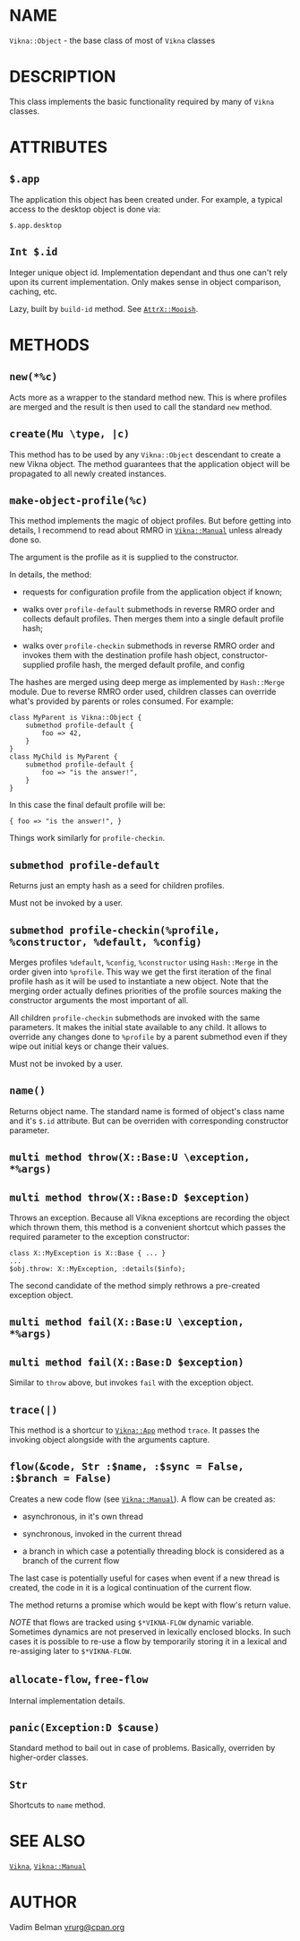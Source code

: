 NAME
====

`Vikna::Object` - the base class of most of `Vikna` classes

DESCRIPTION
===========



This class implements the basic functionality required by many of `Vikna` classes.

ATTRIBUTES
==========



`$.app`
-------

The application this object has been created under. For example, a typical access to the desktop object is done via:

    $.app.desktop

`Int $.id`
----------

Integer unique object id. Implementation dependant and thus one can't rely upon its current implementation. Only makes sense in object comparison, caching, etc.

Lazy, built by `build-id` method. See [`AttrX::Mooish`](https://modules.raku.org/dist/AttrX::Mooish:cpan:VRURG).

METHODS
=======



`new(*%c)`
----------

Acts more as a wrapper to the standard method new. This is where profiles are merged and the result is then used to call the standard `new` method.

`create(Mu \type, |c)`
----------------------

This method has to be used by any `Vikna::Object` descendant to create a new Vikna object. The method guarantees that the application object will be propagated to all newly created instances.

`make-object-profile(%c)`
-------------------------

This method implements the magic of object profiles. But before getting into details, I recommend to read about RMRO in [`Vikna::Manual`](https://github.com/vrurg/raku-Vikna/blob/v0.0.1/docs/md/Vikna/Manual.md) unless already done so.

The argument is the profile as it is supplied to the constructor.

In details, the method:

  * requests for configuration profile from the application object if known;

  * walks over `profile-default` submethods in reverse RMRO order and collects default profiles. Then merges them into a single default profile hash;

  * walks over `profile-checkin` submethods in reverse RMRO order and invokes them with the destination profile hash object, constructor-supplied profile hash, the merged default profile, and config

The hashes are merged using deep merge as implemented by `Hash::Merge` module. Due to reverse RMRO order used, children classes can override what's provided by parents or roles consumed. For example:

    class MyParent is Vikna::Object {
        submethod profile-default {
            foo => 42,
        }
    }
    class MyChild is MyParent {
        submethod profile-default {
            foo => "is the answer!",
        }
    }

In this case the final default profile will be:

    { foo => "is the answer!", }

Things work similarly for `profile-checkin`.

`submethod profile-default`
---------------------------

Returns just an empty hash as a seed for children profiles.

Must not be invoked by a user.

`submethod profile-checkin(%profile, %constructor, %default, %config)`
----------------------------------------------------------------------

Merges profiles `%default`, `%config`, `%constructor` using `Hash::Merge` in the order given into `%profile`. This way we get the first iteration of the final profile hash as it will be used to instantiate a new object. Note that the merging order actually defines priorities of the profile sources making the constructor arguments the most important of all.

All children `profile-checkin` submethods are invoked with the same parameters. It makes the initial state available to any child. It allows to override any changes done to `%profile` by a parent submethod even if they wipe out initial keys or change their values.

Must not be invoked by a user.

`name()`
--------

Returns object name. The standard name is formed of object's class name and it's `$.id` attribute. But can be overriden with corresponding constructor parameter.

`multi method throw(X::Base:U \exception, *%args)`
--------------------------------------------------

`multi method throw(X::Base:D $exception)`
------------------------------------------

Throws an exception. Because all Vikna exceptions are recording the object which thrown them, this method is a convenient shortcut which passes the required parameter to the exception constructor:

    class X::MyException is X::Base { ... }
    ...
    $obj.throw: X::MyException, :details($info);

The second candidate of the method simply rethrows a pre-created exception object.

`multi method fail(X::Base:U \exception, *%args)`
-------------------------------------------------

`multi method fail(X::Base:D $exception)`
-----------------------------------------

Similar to `throw` above, but invokes `fail` with the exception object.

`trace(|)`
----------

This method is a shortcur to [`Vikna::App`](https://github.com/vrurg/raku-Vikna/blob/v0.0.1/docs/md/Vikna/App.md) method `trace`. It passes the invoking object alongside with the arguments capture.

`flow(&code, Str :$name, :$sync = False, :$branch = False)`
-----------------------------------------------------------

Creates a new code flow (see [`Vikna::Manual`](https://github.com/vrurg/raku-Vikna/blob/v0.0.1/docs/md/Vikna/Manual.md)). A flow can be created as:

  * asynchronous, in it's own thread

  * synchronous, invoked in the current thread

  * a branch in which case a potentially threading block is considered as a branch of the current flow

The last case is potentially useful for cases when event if a new thread is created, the code in it is a logical continuation of the current flow.

The method returns a promise which would be kept with flow's return value.

*NOTE* that flows are tracked using `$*VIKNA-FLOW` dynamic variable. Sometimes dynamics are not preserved in lexically enclosed blocks. In such cases it is possible to re-use a flow by temporarily storing it in a lexical and re-assiging later to `$*VIKNA-FLOW`.

`allocate-flow`, `free-flow`
----------------------------

Internal implementation details.

`panic(Exception:D $cause)`
---------------------------

Standard method to bail out in case of problems. Basically, overriden by higher-order classes.

`Str`
-----

Shortcuts to `name` method.

SEE ALSO
========

[`Vikna`](https://github.com/vrurg/raku-Vikna/blob/v0.0.1/docs/md/Vikna.md), [`Vikna::Manual`](https://github.com/vrurg/raku-Vikna/blob/v0.0.1/docs/md/Vikna/Manual.md)

AUTHOR
======



Vadim Belman <vrurg@cpan.org>

